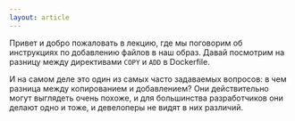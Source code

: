 ```yaml
---
layout: article
---
```

Привет и добро пожаловать в лекцию, где мы поговорим об инструкциях по добавлению файлов в наш образ. Давай посмотрим на разницу между директивами `COPY` и `ADD` в Dockerfile.

И на самом деле это один из самых часто задаваемых вопросов: в чем разница между копированием и добавлением? Они действительно могут выглядеть очень похоже, и для большинства разработчиков они делают одно и тоже, и девелоперы не видят в них различий.
